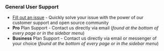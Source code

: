 ### General User Support

- [Fill out an issue](https://github.com/veliovgroup/ostrio/issues) - Quickly solve your issue with the power of our customer support and open source community
- __Pro__ Plan Support - Contact us directly via email (*found at the bottom of every page or in the sidebar menu*)
- __Business__ Plan Support - Contact us directly via email or messenger of your choice (*found at the bottom of every page or in the sidebar menu*)
